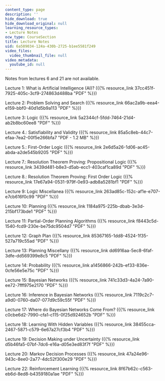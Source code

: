 ```yaml
---
content_type: page
description: ''
hide_download: true
hide_download_original: null
learning_resource_types:
- Lecture Notes
ocw_type: CourseSection
title: Lecture Notes
uid: 6a589034-124a-430b-2725-b1ee5581f249
video_files:
  video_thumbnail_file: null
video_metadata:
  youtube_id: null
---
```


Notes from lectures 6 and 21 are not available.

Lecture 1: What is Artificial Intelligence (AI)? ({{% resource_link 37cc451f-7925-405c-3cf9-274863d488ba "PDF" %}})

Lecture 2: Problem Solving and Search ({{% resource_link 66ac2a9b-eea4-e159-bbf0-40d1d5b9a113 "PDF" %}})

Lecture 3: Logic ({{% resource_link 5a2344cf-5fdd-7464-21d4-ab2b8bc60ee8 "PDF" %}})

Lecture 4.: Satisfiability and Validity ({{% resource_link 85a5c8eb-44c7-efaa-7ea2-00f5e266bfa7 "PDF - 1.2 MB" %}})

Lecture 5.: First-Order Logic ({{% resource_link 2e6d5a26-1d06-ac45-abda-a2de545b9205 "PDF" %}})

Lecture 7.: Resolution Theorem Proving: Propositional Logic ({{% resource_link 3439d481-b8e3-d5ab-ecc1-403caf1ca89d "PDF" %}})

Lecture 8.: Resolution Theorem Proving: First Order Logic ({{% resource_link 17e67a94-0531-979f-0e93-adb8a5281bf1 "PDF" %}})

Lecture 9: Logic Miscellanea ({{% resource_link 263ad85c-152c-af1e-e707-e7cb616f0c99 "PDF" %}})

Lecture 10: Planning ({{% resource_link 1184a975-225b-dbab-3e3d-215bf173bde1 "PDF" %}})

Lecture 11: Partial-Order Planning Algorithms ({{% resource_link f8443c5d-1540-fcd9-230e-be75dc9504d7 "PDF" %}})

Lecture 12: Graph Plan ({{% resource_link 85367165-1dd8-4524-1f35-527a719c55ad "PDF" %}})

Lecture 13: Planning Miscellany ({{% resource_link dd6916aa-5ec8-6faf-3dfe-dd569399e8c5 "PDF" %}})

Lecture 14: Probability ({{% resource_link a1456866-242b-ef33-836e-0cfe56e5e75c "PDF" %}})

Lecture 15: Bayesian Networks ({{% resource_link 741c33d3-4a24-7a90-ee72-7fff975e2170 "PDF" %}})

Lecture 16: Inference in Bayesian Networks ({{% resource_link 7119c2c7-a9d0-0760-da07-077d9c59c55f "PDF" %}})

Lecture 17: Where do Bayesian Networks Come From? ({{% resource_link c0cbe6d2-7990-cfa1-c115-0f25d924652b "PDF" %}})

Lecture 18: Learning With Hidden Variables ({{% resource_link 38455cca-2467-5871-c579-6e67a27cf3b4 "PDF" %}})

Lecture 19: Decision Making under Uncertainty ({{% resource_link d5b46fa5-07bf-7dc6-e16a-d05e3ed83f7f "PDF" %}})

Lecture 20: Markov Decision Processes ({{% resource_link 47a24e96-943c-8ee0-2a77-4dc52f300e29 "PDF" %}})

Lecture 22: Reinforcement Learning ({{% resource_link 8f67b62c-c563-eb6d-8ed8-b4359180a1ae "PDF" %}})